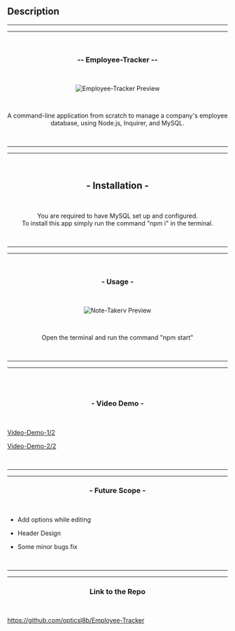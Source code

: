## Description

<hr><hr><br>
<h3 align="center">-- Employee-Tracker --</h3>
<br>

<p align="center">
<img src="https://i.imgur.com/jdIHBiv.jpg" title="source: imgur.com" alt="Employee-Tracker Preview"/>
</p>

<br>
<p align="center">
A command-line application from scratch to manage a company's employee database, using Node.js, Inquirer, and MySQL.</p>
<br>

<hr>
<hr>

<br><h2 align="center">- Installation - </h2><br>

<p align="center">
You are required to have MySQL set up and configured.<br>
To install this app simply run the command "npm i"  in the terminal.
</p><br><hr><hr>


<br>
<h3 align="center">- Usage -</h3>
<br>

<p align="center">
<img src="https://i.imgur.com/8wnLqBn.gif" title="source: imgur.com" alt="Note-Takerv Preview"/>
</p><br>


<p align="center">
Open the terminal and run the command "npm start"</p>

<br>
<hr>
<hr>
<br>

<br>
<h3 align="center">- Video Demo -</h3>
<br>

[Video-Demo-1/2](https://drive.google.com/file/d/1XjTFUKbi5_WyPPO6hxZY-lAFuUqNs_MB/view)

[Video-Demo-2/2](https://drive.google.com/file/d/1AePHBDa3Qpk8vWG58FIVVzDq6_caFrBn/view)
<br>



<br>
<hr>
<hr>

<h3 align="center">- Future Scope - </h3><br>

- Add options while editing 
  
- Header Design

- Some minor bugs fix

<br><hr>
<hr>

<h3 align="center">Link to the Repo</h3>
<br>

https://github.com/opticsl8b/Employee-Tracker

